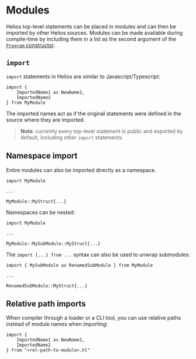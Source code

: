 # Modules

Helios top-level statements can be placed in modules and can then be imported by other Helios sources. Modules can be made available during compile-time by including them in a list as the second argument of the [`Program` constructor](../api/reference/classes/Program.md).

## `import`

`import` statements in Helios are similar to Javascript/Typescript:

```helios
import { 
    ImportedName1 as NewName1,
    ImportedName2
} from MyModule
```

The imported names act as if the original statements were defined in the source where they are imported.

> **Note**: currently every top-level statement is public and exported by default, including other `import` statements.

## Namespace import

Entire modules can also be imported directly as a namespace.

```helios
import MyModule

...

MyModule::MyStruct{...}
```

Namespaces can be nested:
```helios
import MyModule

...

MyModule::MySubModule::MyStruct{...}
```

The `import {...} from ...` syntax can also be used to unwrap submodules:

```helios
import { MySubModule as RenamedSubModule } from MyModule

...

RenamedSubModule::MyStruct{...}
```

## Relative path imports

When compiler through a loader or a CLI tool, you can use relative paths instead of module names when importing:

```helios
import { 
    ImportedName1 as NewName1,
    ImportedName2
} from "<rel-path-to-module>.hl"
```